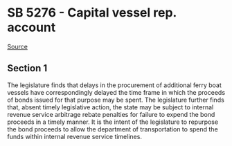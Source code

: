 # SB 5276 - Capital vessel rep. account

[Source](http://lawfilesext.leg.wa.gov/biennium/2023-24/Pdf/Bills/Senate%20Bills/5276.pdf)

## Section 1
The legislature finds that delays in the procurement of additional ferry boat vessels have correspondingly delayed the time frame in which the proceeds of bonds issued for that purpose may be spent. The legislature further finds that, absent timely legislative action, the state may be subject to internal revenue service arbitrage rebate penalties for failure to expend the bond proceeds in a timely manner. It is the intent of the legislature to repurpose the bond proceeds to allow the department of transportation to spend the funds within internal revenue service timelines.
